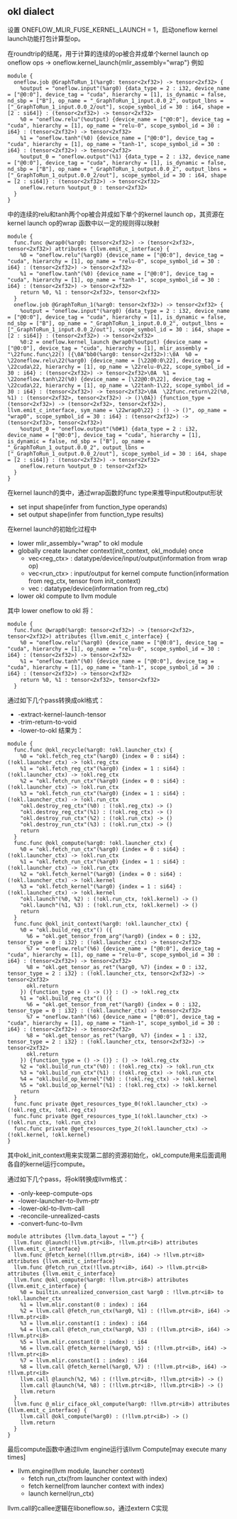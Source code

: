 ## okl dialect
设置 ONEFLOW_MLIR_FUSE_KERNEL_LAUNCH = 1，启动oneflow kernel launch功能打包计算型op。

在roundtrip的结尾，用于计算的连续的op被合并成单个kernel launch op
oneflow ops -> oneflow.kernel_launch{mlir_assembly="wrap"}
例如
```mlir
module {
  oneflow.job @GraphToRun_1(%arg0: tensor<2xf32>) -> tensor<2xf32> {
    %output = "oneflow.input"(%arg0) {data_type = 2 : i32, device_name = ["@0:0"], device_tag = "cuda", hierarchy = [1], is_dynamic = false, nd_sbp = ["B"], op_name = "_GraphToRun_1_input.0.0_2", output_lbns = ["_GraphToRun_1_input.0.0_2/out"], scope_symbol_id = 30 : i64, shape = [2 : si64]} : (tensor<2xf32>) -> tensor<2xf32>
    %0 = "oneflow.relu"(%output) {device_name = ["@0:0"], device_tag = "cuda", hierarchy = [1], op_name = "relu-0", scope_symbol_id = 30 : i64} : (tensor<2xf32>) -> tensor<2xf32>
    %1 = "oneflow.tanh"(%0) {device_name = ["@0:0"], device_tag = "cuda", hierarchy = [1], op_name = "tanh-1", scope_symbol_id = 30 : i64} : (tensor<2xf32>) -> tensor<2xf32>
    %output_0 = "oneflow.output"(%1) {data_type = 2 : i32, device_name = ["@0:0"], device_tag = "cuda", hierarchy = [1], is_dynamic = false, nd_sbp = ["B"], op_name = "_GraphToRun_1_output.0.0_2", output_lbns = ["_GraphToRun_1_output.0.0_2/out"], scope_symbol_id = 30 : i64, shape = [2 : si64]} : (tensor<2xf32>) -> tensor<2xf32>
    oneflow.return %output_0 : tensor<2xf32>
  }
}
```
中的连续的relu和tanh两个op被合并成如下单个的kernel launch op，其资源在kernel launch op的wrap 函数中以一定的规则得以映射
```mlir
module {
  func.func @wrap0(%arg0: tensor<2xf32>) -> (tensor<2xf32>, tensor<2xf32>) attributes {llvm.emit_c_interface} {
    %0 = "oneflow.relu"(%arg0) {device_name = ["@0:0"], device_tag = "cuda", hierarchy = [1], op_name = "relu-0", scope_symbol_id = 30 : i64} : (tensor<2xf32>) -> tensor<2xf32>
    %1 = "oneflow.tanh"(%0) {device_name = ["@0:0"], device_tag = "cuda", hierarchy = [1], op_name = "tanh-1", scope_symbol_id = 30 : i64} : (tensor<2xf32>) -> tensor<2xf32>
    return %0, %1 : tensor<2xf32>, tensor<2xf32>
  }
  oneflow.job @GraphToRun_1(%arg0: tensor<2xf32>) -> tensor<2xf32> {
    %output = "oneflow.input"(%arg0) {data_type = 2 : i32, device_name = ["@0:0"], device_tag = "cuda", hierarchy = [1], is_dynamic = false, nd_sbp = ["B"], op_name = "_GraphToRun_1_input.0.0_2", output_lbns = ["_GraphToRun_1_input.0.0_2/out"], scope_symbol_id = 30 : i64, shape = [2 : si64]} : (tensor<2xf32>) -> tensor<2xf32>
    %0:2 = oneflow.kernel_launch @wrap0(%output) {device_name = ["@0:0"], device_tag = "cuda", hierarchy = [1], mlir_assembly = "\22func.func\22() ({\0A^bb0(%arg0: tensor<2xf32>):\0A  %0 = \22oneflow.relu\22(%arg0) {device_name = [\22@0:0\22], device_tag = \22cuda\22, hierarchy = [1], op_name = \22relu-0\22, scope_symbol_id = 30 : i64} : (tensor<2xf32>) -> tensor<2xf32>\0A  %1 = \22oneflow.tanh\22(%0) {device_name = [\22@0:0\22], device_tag = \22cuda\22, hierarchy = [1], op_name = \22tanh-1\22, scope_symbol_id = 30 : i64} : (tensor<2xf32>) -> tensor<2xf32>\0A  \22func.return\22(%0, %1) : (tensor<2xf32>, tensor<2xf32>) -> ()\0A}) {function_type = (tensor<2xf32>) -> (tensor<2xf32>, tensor<2xf32>), llvm.emit_c_interface, sym_name = \22wrap0\22} : () -> ()", op_name = "wrap0", scope_symbol_id = 30 : i64} : (tensor<2xf32>) -> (tensor<2xf32>, tensor<2xf32>)
    %output_0 = "oneflow.output"(%0#1) {data_type = 2 : i32, device_name = ["@0:0"], device_tag = "cuda", hierarchy = [1], is_dynamic = false, nd_sbp = ["B"], op_name = "_GraphToRun_1_output.0.0_2", output_lbns = ["_GraphToRun_1_output.0.0_2/out"], scope_symbol_id = 30 : i64, shape = [2 : si64]} : (tensor<2xf32>) -> tensor<2xf32>
    oneflow.return %output_0 : tensor<2xf32>
  }
}
```

在kernel launch的类中，通过wrap函数的func type来推导input和output形状
 - set input shape(infer from function_type operands)
 - set output shape(infer from function_type results)

在kernel launch的初始化过程中
 - lower mlir_assembly="wrap" to okl module
 - globally create launcher context(init_context, okl_module) once
   - vec<reg_ctx> : datatype/device/input/output(information from wrap op)
   - vec<run_ctx> : input/output for kernel compute function(information from reg_ctx, tensor from init_context)
   - vec<kernel> : datatype/device(information from reg_ctx)
 - lower okl compute to llvm module

其中 lower oneflow to okl 将：
```mlir
module {
  func.func @wrap0(%arg0: tensor<2xf32>) -> (tensor<2xf32>, tensor<2xf32>) attributes {llvm.emit_c_interface} {
    %0 = "oneflow.relu"(%arg0) {device_name = ["@0:0"], device_tag = "cuda", hierarchy = [1], op_name = "relu-0", scope_symbol_id = 30 : i64} : (tensor<2xf32>) -> tensor<2xf32>
    %1 = "oneflow.tanh"(%0) {device_name = ["@0:0"], device_tag = "cuda", hierarchy = [1], op_name = "tanh-1", scope_symbol_id = 30 : i64} : (tensor<2xf32>) -> tensor<2xf32>
    return %0, %1 : tensor<2xf32>, tensor<2xf32>
  }
```
通过如下几个pass转换成okl格式：
 - -extract-kernel-launch-tensor
 - -trim-return-to-void
 - -lower-to-okl
结果为：
```mlir
module {
  func.func @okl_recycle(%arg0: !okl.launcher_ctx) {
    %0 = "okl.fetch_reg_ctx"(%arg0) {index = 0 : si64} : (!okl.launcher_ctx) -> !okl.reg_ctx
    %1 = "okl.fetch_reg_ctx"(%arg0) {index = 1 : si64} : (!okl.launcher_ctx) -> !okl.reg_ctx
    %2 = "okl.fetch_run_ctx"(%arg0) {index = 0 : si64} : (!okl.launcher_ctx) -> !okl.run_ctx
    %3 = "okl.fetch_run_ctx"(%arg0) {index = 1 : si64} : (!okl.launcher_ctx) -> !okl.run_ctx
    "okl.destroy_reg_ctx"(%0) : (!okl.reg_ctx) -> ()
    "okl.destroy_reg_ctx"(%1) : (!okl.reg_ctx) -> ()
    "okl.destroy_run_ctx"(%2) : (!okl.run_ctx) -> ()
    "okl.destroy_run_ctx"(%3) : (!okl.run_ctx) -> ()
    return
  }
  func.func @okl_compute(%arg0: !okl.launcher_ctx) {
    %0 = "okl.fetch_run_ctx"(%arg0) {index = 0 : si64} : (!okl.launcher_ctx) -> !okl.run_ctx
    %1 = "okl.fetch_run_ctx"(%arg0) {index = 1 : si64} : (!okl.launcher_ctx) -> !okl.run_ctx
    %2 = "okl.fetch_kernel"(%arg0) {index = 0 : si64} : (!okl.launcher_ctx) -> !okl.kernel
    %3 = "okl.fetch_kernel"(%arg0) {index = 1 : si64} : (!okl.launcher_ctx) -> !okl.kernel
    "okl.launch"(%0, %2) : (!okl.run_ctx, !okl.kernel) -> ()
    "okl.launch"(%1, %3) : (!okl.run_ctx, !okl.kernel) -> ()
    return
  }
  func.func @okl_init_context(%arg0: !okl.launcher_ctx) {
    %0 = "okl.build_reg_ctx"() ({
      %6 = "okl.get_tensor_from_arg"(%arg0) {index = 0 : i32, tensor_type = 0 : i32} : (!okl.launcher_ctx) -> tensor<2xf32>
      %7 = "oneflow.relu"(%6) {device_name = ["@0:0"], device_tag = "cuda", hierarchy = [1], op_name = "relu-0", scope_symbol_id = 30 : i64} : (tensor<2xf32>) -> tensor<2xf32>
      %8 = "okl.get_tensor_as_ret"(%arg0, %7) {index = 0 : i32, tensor_type = 2 : i32} : (!okl.launcher_ctx, tensor<2xf32>) -> tensor<2xf32>
      okl.return
    }) {function_type = () -> ()} : () -> !okl.reg_ctx
    %1 = "okl.build_reg_ctx"() ({
      %6 = "okl.get_tensor_from_ret"(%arg0) {index = 0 : i32, tensor_type = 0 : i32} : (!okl.launcher_ctx) -> tensor<2xf32>
      %7 = "oneflow.tanh"(%6) {device_name = ["@0:0"], device_tag = "cuda", hierarchy = [1], op_name = "tanh-1", scope_symbol_id = 30 : i64} : (tensor<2xf32>) -> tensor<2xf32>
      %8 = "okl.get_tensor_as_ret"(%arg0, %7) {index = 1 : i32, tensor_type = 2 : i32} : (!okl.launcher_ctx, tensor<2xf32>) -> tensor<2xf32>
      okl.return
    }) {function_type = () -> ()} : () -> !okl.reg_ctx
    %2 = "okl.build_run_ctx"(%0) : (!okl.reg_ctx) -> !okl.run_ctx
    %3 = "okl.build_run_ctx"(%1) : (!okl.reg_ctx) -> !okl.run_ctx
    %4 = "okl.build_op_kernel"(%0) : (!okl.reg_ctx) -> !okl.kernel
    %5 = "okl.build_op_kernel"(%1) : (!okl.reg_ctx) -> !okl.kernel
    return
  }
  func.func private @get_resources_type_0(!okl.launcher_ctx) -> (!okl.reg_ctx, !okl.reg_ctx)
  func.func private @get_resources_type_1(!okl.launcher_ctx) -> (!okl.run_ctx, !okl.run_ctx)
  func.func private @get_resources_type_2(!okl.launcher_ctx) -> (!okl.kernel, !okl.kernel)
}
```
其中okl_init_context用来实现第二部的资源初始化，okl_compute用来后面调用各自的kernel运行compute。

通过如下几个pass，将okl转换成llvm格式：
 - -only-keep-compute-ops
 - -lower-launcher-to-llvm-ptr
 - -lower-okl-to-llvm-call
 - -reconcile-unrealized-casts
 - -convert-func-to-llvm
```mlir
module attributes {llvm.data_layout = ""} {
  llvm.func @launch(!llvm.ptr<i8>, !llvm.ptr<i8>) attributes {llvm.emit_c_interface}
  llvm.func @fetch_kernel(!llvm.ptr<i8>, i64) -> !llvm.ptr<i8> attributes {llvm.emit_c_interface}
  llvm.func @fetch_run_ctx(!llvm.ptr<i8>, i64) -> !llvm.ptr<i8> attributes {llvm.emit_c_interface}
  llvm.func @okl_compute(%arg0: !llvm.ptr<i8>) attributes {llvm.emit_c_interface} {
    %0 = builtin.unrealized_conversion_cast %arg0 : !llvm.ptr<i8> to !okl.launcher_ctx
    %1 = llvm.mlir.constant(0 : index) : i64
    %2 = llvm.call @fetch_run_ctx(%arg0, %1) : (!llvm.ptr<i8>, i64) -> !llvm.ptr<i8>
    %3 = llvm.mlir.constant(1 : index) : i64
    %4 = llvm.call @fetch_run_ctx(%arg0, %3) : (!llvm.ptr<i8>, i64) -> !llvm.ptr<i8>
    %5 = llvm.mlir.constant(0 : index) : i64
    %6 = llvm.call @fetch_kernel(%arg0, %5) : (!llvm.ptr<i8>, i64) -> !llvm.ptr<i8>
    %7 = llvm.mlir.constant(1 : index) : i64
    %8 = llvm.call @fetch_kernel(%arg0, %7) : (!llvm.ptr<i8>, i64) -> !llvm.ptr<i8>
    llvm.call @launch(%2, %6) : (!llvm.ptr<i8>, !llvm.ptr<i8>) -> ()
    llvm.call @launch(%4, %8) : (!llvm.ptr<i8>, !llvm.ptr<i8>) -> ()
    llvm.return
  }
  llvm.func @_mlir_ciface_okl_compute(%arg0: !llvm.ptr<i8>) attributes {llvm.emit_c_interface} {
    llvm.call @okl_compute(%arg0) : (!llvm.ptr<i8>) -> ()
    llvm.return
  }
}
```
最后compute函数中通过llvm engine运行该llvm
Compute[may execute many times]
 - llvm.engine(llvm module, launcher context)
   - fetch run_ctx(from launcher context with index)
   - fetch kernel(from launcher context with index)
   - launch kernel(run_ctx)

llvm.call的callee逻辑在liboneflow.so，通过extern C实现
